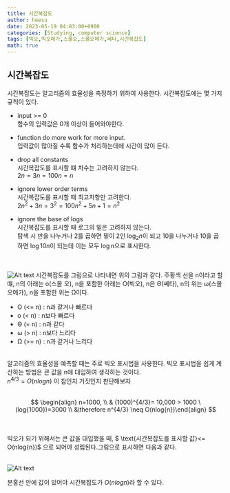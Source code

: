 ```yaml
---
title: 시간복잡도
author: heesu
date: 2023-05-19 04:03:00+0900
categories: [Studying, computer science]
tags: [빅오,빅오메가,스몰오,스몰오메가,쎄타,시간복잡도]
math: true
---
```


## 시간복잡도<br>
시간복잡도는 알고리즘의 효율성을 측정하기 위하여 사용한다. 시간복잡도에는 몇 가지 규칙이 있다.<br>
* input >= 0<br>
함수의 입력값은 0개 이상이 들어와야한다. <br>

*  function do more work for more input.<br>
입력값이 많아질 수록 함수가 처리하는데에 시간이 많이 든다.<br>

* drop all constants<br>
시간복잡도를 표시할 떄 차수는 고려하지 않는다.<br>
$2n = 3n = 100n = n$<br>

* ignore lower order terms<br>
시간복잡도를 표시할 때 최고차항만 고려한다.<br>
$2n^2+3n = 3^2 = 100n^2+5n+1 = n^2$<br>

* ignore the base of logs<br>
시간복잡도를 표시할 때 로그의 밑은 고려하지 않는다.<br>
탐색 시 반을 나누거나 2를 곱하면 밑이 2인 $\log_{2}n$이 되고 10을 나누거나 10을 곱하면 $\log{10}n$이 되는데 이는 모두 $\log n$으로 표시한다.<br><br><br>



![Alt text](https://user-images.githubusercontent.com/133394749/239348029-ddee7650-54d8-47ae-9ec6-2abbc3f3fb2d.png)
시간복잡도를 그림으로 나타내면 위의 그림과 같다. 주황색 선을 n이라고 할떄, n의 아래는 o(스몰 오), n을 포함한 아래는 O(빅오), n은 Θ(쎄타), n의 위는 ω(스몰 오메가), n을 포함한 위는 Ω이다.<br>
* O (<= n) : n과 같거나 빠르다
* o (< n) : n보다 빠르다
* Θ (= n) : n과 같다
* ω (> n) : n보다 느리다
* Ω (>= n) : n과 같거나 느리다<br><br>

알고리즘의 효율성을 예측할 때는 주로 빅오 표시법을 사용한다. 빅오 표시법을 쉽게 계산하는 방법은 큰 값을 n에 대입하여 생각하는 것이다. <br>
$n^{4/3} = O(nlog{n})$ 이 참인지 거짓인지 판단해보자<br><br>

<center>

$$
\begin{align}
n=1000, \\
& (1000)^{4/3}= 10,000 > 1000 \ (log{1000})=3000 \\
&\therefore n^{4/3} \neq O(nlog{n})\end{align}
$$

</center>

<br><br>
빅오가 되기 위해서는 큰 값을 대입했을 때, $ \text{시간복잡도를 표시할 값}<= O(nlog{n})$ 으로 되어야 성립된다.그림으로 표시하면 다음과 같다.<br><br>

![Alt text](https://user-images.githubusercontent.com/133394749/239355831-c49187ce-c87c-42ca-b100-23c8762d1ebb.jpg)

분홍선 안에 값이 있어야 시간복잡도가 $O(nlog{n})$라 할 수 있다.
